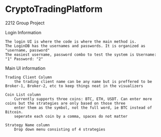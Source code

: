 # CryptoTradingPlatform
2212 Group Project

Login Information

	The login UI is where the code is where the main method is.
	The LoginDB has the usernames and passwords. It is organized as "username, password"
	The easiest username, password combo to test the system is Username: "1" Password: "2"
	
Main UI information

	Trading Client Column
		the trading client name can be any name but is preffered to be Broker-1, Broker-2, etc to keep things neat in the visualizers
	
	Coin List column 
		Currently supports three coins: BTC, ETH, USDT. Can enter more coins but the strategies are only based on those three
		enter them as the symbol, not the full word, ie BTC instead of Bitcoin. 
		seperate each coin by a comma, spaces do not matter
	
	Strategy Name column
		Drop down menu consisting of 4 strategies